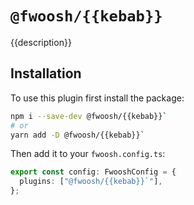 # `@fwoosh/{{kebab}}`

{{description}}

## Installation

To use this plugin first install the package:

```sh
npm i --save-dev @fwoosh/{{kebab}}`
# or
yarn add -D @fwoosh/{{kebab}}`
```

Then add it to your `fwoosh.config.ts`:

```ts
export const config: FwooshConfig = {
  plugins: ["@fwoosh/{{kebab}}`"],
};
```
